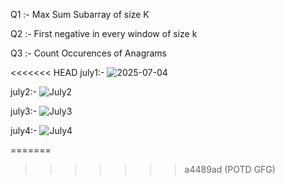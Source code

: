 Q1 :- Max Sum Subarray of size K

Q2 :- First negative in every window of size k

Q3 :- Count Occurences of Anagrams

<<<<<<< HEAD
july1:-
![2025-07-04](https://github.com/user-attachments/assets/aa8624fc-5aaa-4ddc-b6f0-41d1549631de)

july2:-
![July2](https://github.com/user-attachments/assets/5592ae29-b6e4-4f47-ba4b-a1ece2ff3d7a)

july3:-
![July3](https://github.com/user-attachments/assets/3e234113-ee9d-43ea-b4a7-c5875d379107)

july4:-
![July4](https://github.com/user-attachments/assets/1c255eb3-90c9-4ed7-ab0e-8623774f7c92)

=======
>>>>>>> a4489ad (POTD GFG)
